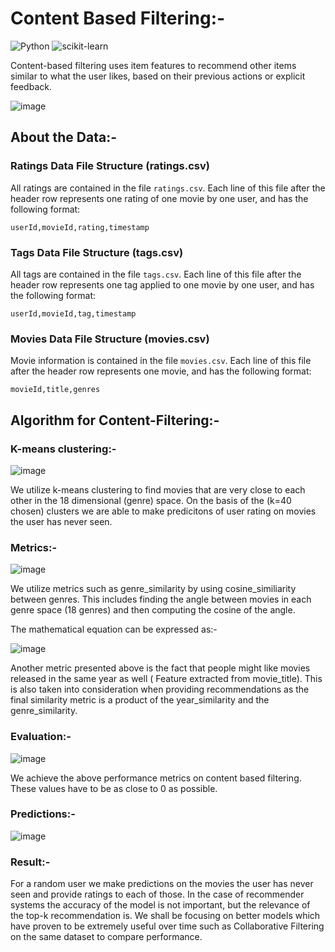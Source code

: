 # Content Based Filtering:-

![Python](https://img.shields.io/badge/python-3670A0?style=for-the-badge&logo=python&logoColor=ffdd54) ![scikit-learn](https://img.shields.io/badge/scikit--learn-%23F7931E.svg?style=for-the-badge&logo=scikit-learn&logoColor=white)

Content-based filtering uses item features to recommend other items similar to what the user likes, based on their previous actions or explicit feedback.

![image](https://user-images.githubusercontent.com/100412162/178734430-431306ff-4bb5-454b-9e42-c7d31d01e4a7.png)

## About the Data:-

### Ratings Data File Structure (ratings.csv)

All ratings are contained in the file `ratings.csv`. Each line of this file after the header row represents one rating of one movie by one user, and has the following format:

    userId,movieId,rating,timestamp

### Tags Data File Structure (tags.csv)

All tags are contained in the file `tags.csv`. Each line of this file after the header row represents one tag applied to one movie by one user, and has the following format:

    userId,movieId,tag,timestamp
    
### Movies Data File Structure (movies.csv)

Movie information is contained in the file `movies.csv`. Each line of this file after the header row represents one movie, and has the following format:

    movieId,title,genres

## Algorithm for Content-Filtering:-

### K-means clustering:-

![image](https://user-images.githubusercontent.com/100412162/178737094-6d02d994-fd9d-4b66-bd1b-db0882cecacf.png)

We utilize k-means clustering to find movies that are very close to each other in the 18 dimensional (genre) space. On the basis of the (k=40 chosen) clusters we are able to make predicitons of user rating on movies the user has never seen.

### Metrics:-

![image](https://user-images.githubusercontent.com/100412162/178735554-4ab83b78-829e-4f71-9e32-bf52738f646d.png)

We utilize metrics such as genre_similarity by using cosine_similiarity between genres. This includes finding the angle between movies in each genre space (18 genres) and then computing the cosine of the angle.

The mathematical equation can be expressed as:-

![image](https://user-images.githubusercontent.com/100412162/178736283-9aeee71f-255f-4088-8e82-a661e53c49a1.png)

Another metric presented above is the fact that people might like movies released in the same year as well ( Feature extracted from movie_title). This is also taken into consideration when providing recommendations as the final similarity metric is a product of the year_similarity and the genre_similarity.

### Evaluation:-

![image](https://user-images.githubusercontent.com/100412162/178828440-6ab1734a-6ad7-4a48-9e4a-960ea66b2e17.png)

We achieve the above performance metrics on content based filtering. These values have to be as close to 0 as possible. 

### Predictions:-

![image](https://user-images.githubusercontent.com/100412162/178828701-e7c74802-7d2e-4dcf-a964-e65b732a8963.png)

### Result:-

For a random user we make predictions on the movies the user has never seen and provide ratings to each of those. In the case of recommender systems the accuracy of the model is not important, but the relevance of the top-k recommendation is. We shall be focusing on better models which have proven to be extremely useful over time such as Collaborative Filtering on the same dataset to compare performance.












